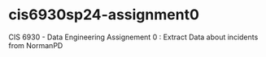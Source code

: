 # cis6930sp24-assignment0
CIS 6930 - Data Engineering Assignement 0 : Extract Data about incidents from NormanPD
